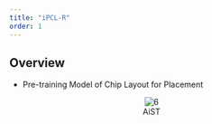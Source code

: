 ```yaml
---
title: "iPCL-R"
order: 1
---
```


## **Overview**

- Pre-training Model of Chip Layout for Placement

<center><img src="/res/images/aieda/aist.png" alt="6" style="zoom:100%;"/></center>
<center>AiST</center>
